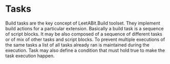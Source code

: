 # Tasks

Build tasks are the key concept of LeetABit.Build toolset. They implement build actions for a particular extension. Basically a build task
is a sequence of script blocks. It may be also composed of a sequence of different tasks or of mix of other tasks and script blocks.
To prevent multiple executions of the same tasks a list of all tasks already ran is maintained during the execution. Task may also define
a condition that must hold true to make the task execution happen.

